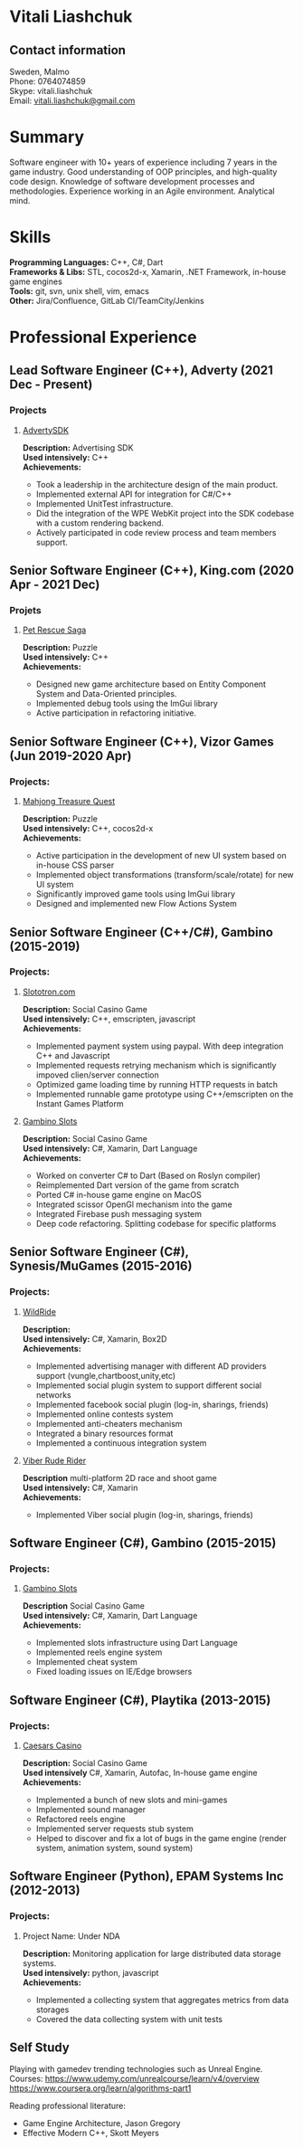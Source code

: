 

# Vitali Liashchuk


## Contact information

Sweden, Malmo  
Phone: 0764074859   
Skype: vitali.liashchuk   
Email: [vitali.liashchuk@gmail.com](mailto:vitali.liashchuk@gmail.com)


# Summary

Software engineer with 10+ years of experience including 7 years in the game industry. Good understanding of OOP principles, and high-quality code design. Knowledge of software development processes and methodologies. Experience working in an Agile environment. Analytical mind.


# Skills

**Programming Languages:** C++, C#, Dart    
**Frameworks & Libs:** STL, cocos2d-x, Xamarin, .NET Framework, in-house game engines   
**Tools:** git, svn, unix shell, vim, emacs   
**Other:** Jira/Confluence, GitLab CI/TeamCity/Jenkins   


# Professional Experience


## Lead Software Engineer (C++), Adverty (2021 Dec - Present)


### Projects

1.  [AdvertySDK](http://adverty.com)

    **Description:** Advertising SDK  
    **Used intensively:** C++  
    **Achievements:**
    
    -   Took a leadership in the architecture design of the main product.
    -   Implemented external API for integration for C#/C++
    -   Implemented UnitTest infrastructure.
    -   Did the integration of the WPE WebKit project into the SDK codebase with a custom rendering backend.
    -   Actively participated in code review process and team members support.


## Senior Software Engineer (C++), King.com (2020 Apr - 2021 Dec)


### Projets

1.  [Pet Rescue Saga](https://apps.apple.com/se/app/pet-rescue-saga/id572821456)

    **Description:** Puzzle  
    **Used intensively:** C++  
    **Achievements:**
    
    -   Designed new game architecture based on Entity Component System and Data-Oriented principles.
    -   Implemented debug tools using the ImGui library
    -   Active participation in refactoring initiative.


## Senior Software Engineer (C++), Vizor Games (Jun 2019-2020 Apr)


### Projects:

1.  [Mahjong Treasure Quest](https://apps.apple.com/us/app/mahjong-treasure-quest/id1098189387)

    **Description:** Puzzle  
    **Used intensively:** C++, cocos2d-x  
    **Achievements:**
    
    -   Active participation in the development of new UI system based on in-house CSS parser
    -   Implemented object transformations (transform/scale/rotate) for new UI system
    -   Significantly improved game tools using ImGui library
    -   Designed and implemented new Flow Actions System


## Senior Software Engineer (C++/C#), Gambino (2015-2019)


### Projects:

1.  [Slototron.com](https:://slototron.com)

    **Description:** Social Casino Game  
    **Used intensively:** C++, emscripten, javascript  
    **Achievements:**
    
    -   Implemented payment system using paypal. With deep integration C++ and Javascript
    -   Implemented requests retrying mechanism which is significantly impoved clien/server connection
    -   Optimized game loading time by running HTTP requests in batch
    -   Implemented runnable game prototype using C++/emscripten on the Instant Games Platform

2.  [Gambino Slots](https://apps.apple.com/us/app/gambino-slots-machine-casino/id1339105679)

    **Description:** Social Casino Game  
    **Used intensively:** C#, Xamarin, Dart Language  
    **Achievements:**
    
    -   Worked on converter C# to Dart (Based on Roslyn compiler)
    -   Reimplemented  Dart version of the game from scratch
    -   Ported C# in-house game engine on MacOS
    -   Integrated scissor OpenGl mechanism into the game
    -   Integrated Firebase push messaging system
    -   Deep code refactoring. Splitting codebase for specific platforms


## Senior Software Engineer (C#), Synesis/MuGames (2015-2016)


### Projects:

1.  [WildRide](https://www.youtube.com/watch?v=2PBA6-wSNi0)

    **Description:**   
    **Used intensively:** C#, Xamarin, Box2D  
    **Achievements:**
    
    -   Implemented advertising manager with different AD providers support (vungle,chartboost,unity,etc)
    -   Implemented social plugin system to support different social networks
    -   Implemented facebook social plugin (log-in, sharings, friends)
    -   Implemented online contests system
    -   Implemented anti-cheaters mechanism
    -   Integrated a binary resources format
    -   Implemented a continuous integration system

2.  [Viber Rude Rider](https://www.youtube.com/watch?v=l7paSgeKoFU)

    **Description** multi-platform 2D race and shoot game  
    **Used intensively:** C#, Xamarin  
    **Achievements:**
    
    -   Implemented Viber social plugin (log-in, sharings, friends)


## Software Engineer (C#), Gambino (2015-2015)


### Projects:

1.  [Gambino Slots](https://apps.apple.com/us/app/gambino-slots-machine-casino/id1339105679)

    **Description** Social Casino Game  
    **Used intensively:** C#, Xamarin, Dart Language  
    **Achievements:**
    
    -   Implemented slots infrastructure using Dart Language
    -   Implemented reels engine system
    -   Implemented cheat system
    -   Fixed loading issues on IE/Edge browsers


## Software Engineer (C#), Playtika (2013-2015)


### Projects:

1.  [Caesars Casino](https://apps.apple.com/us/app/caesars-casino-official-slots/id603097018)

    **Description:** Social Casino Game  
    **Used intensively** C#, Xamarin, Autofac, In-house game engine  
    **Achievements:**
    
    -   Implemented a bunch of new slots and mini-games
    -   Implemented sound manager
    -   Refactored reels engine
    -   Implemented server requests stub system
    -   Helped to discover and fix a lot of bugs in the game engine (render system, animation system, sound system)


## Software Engineer (Python), EPAM Systems Inc (2012-2013)


### Projects:

1.  Project Name: Under NDA

    **Description:** Monitoring application for large distributed data storage systems.  
    **Used intensively:** python, javascript  
    **Achievements:**
    
    -   Implemented a collecting system that aggregates metrics from data storages
    -   Covered the data collecting system with unit tests


## Self Study

Playing with gamedev trending technologies such as Unreal Engine.  
Courses:
       <https://www.udemy.com/unrealcourse/learn/v4/overview>   
       <https://www.coursera.org/learn/algorithms-part1>

Reading professional literature:

-   Game Engine Architecture, Jason Gregory
-   Effective Modern C++, Skott Meyers


